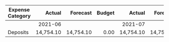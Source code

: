 | Expense Category| Actual | Forecast | Budget  |Actual | Forecast  | Budget  |Actual | Forecast | Budget  |Actual | Forecast  | Budget  |
| ----------------| -----: | -------: | ------: |-----: | --------: | ------: |-----: | -------: | ------: |-----: | --------: | ------: |
| |2021-06 | | | 2021-07 | | |2021-08 | | |  2021-09 | | | |
|Deposits|14,754.10|14,754.10|0.00|14,754.10|14,754.10|0.00|14,754.10|14,754.10|0.00|14,754.10|14,754.10|0.00|
